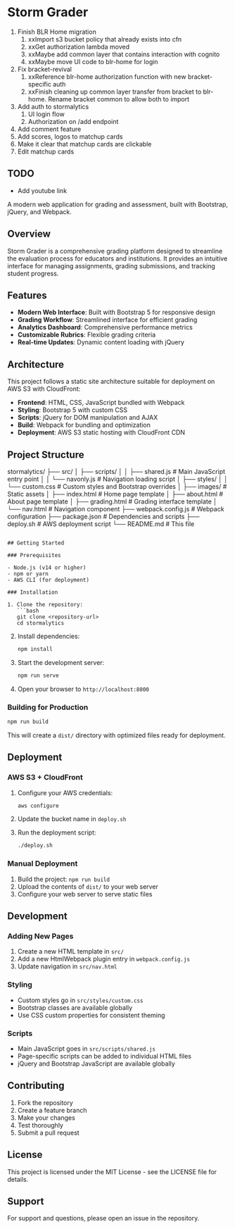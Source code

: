 # Storm Grader

1. Finish BLR Home migration
   1. xxImport s3 bucket policy that already exists into cfn
   2. xxGet authorization lambda moved
   3. xxMaybe add common layer that contains interaction with cognito
   4. xxMaybe move UI code to blr-home for login
2. Fix bracket-revival
   1. xxReference blr-home authorization function with new bracket-specific auth
   2. xxFinish cleaning up common layer transfer from bracket to blr-home. Rename bracket common to allow both to import
3. Add auth to stormalytics
   1. UI login flow
   2. Authorization on /add endpoint
4. Add comment feature
5. Add scores, logos to matchup cards
6. Make it clear that matchup cards are clickable
7. Edit matchup cards

## TODO
- Add youtube link

A modern web application for grading and assessment, built with Bootstrap, jQuery, and Webpack.

## Overview

Storm Grader is a comprehensive grading platform designed to streamline the evaluation process for educators and institutions. It provides an intuitive interface for managing assignments, grading submissions, and tracking student progress.

## Features

- **Modern Web Interface**: Built with Bootstrap 5 for responsive design
- **Grading Workflow**: Streamlined interface for efficient grading
- **Analytics Dashboard**: Comprehensive performance metrics
- **Customizable Rubrics**: Flexible grading criteria
- **Real-time Updates**: Dynamic content loading with jQuery

## Architecture

This project follows a static site architecture suitable for deployment on AWS S3 with CloudFront:

- **Frontend**: HTML, CSS, JavaScript bundled with Webpack
- **Styling**: Bootstrap 5 with custom CSS
- **Scripts**: jQuery for DOM manipulation and AJAX
- **Build**: Webpack for bundling and optimization
- **Deployment**: AWS S3 static hosting with CloudFront CDN

## Project Structure

stormalytics/
├── src/
│   ├── scripts/
│   │   ├── shared.js      # Main JavaScript entry point
│   │   └── navonly.js     # Navigation loading script
│   ├── styles/
│   │   └── custom.css     # Custom styles and Bootstrap overrides
│   ├── images/            # Static assets
│   ├── index.html         # Home page template
│   ├── about.html         # About page template
│   ├── grading.html       # Grading interface template
│   └── nav.html           # Navigation component
├── webpack.config.js      # Webpack configuration
├── package.json           # Dependencies and scripts
├── deploy.sh             # AWS deployment script
└── README.md             # This file
```

## Getting Started

### Prerequisites

- Node.js (v14 or higher)
- npm or yarn
- AWS CLI (for deployment)

### Installation

1. Clone the repository:
   ```bash
   git clone <repository-url>
   cd stormalytics
   ```

2. Install dependencies:
   ```bash
   npm install
   ```

3. Start the development server:
   ```bash
   npm run serve
   ```

4. Open your browser to `http://localhost:8000`

### Building for Production

```bash
npm run build
```

This will create a `dist/` directory with optimized files ready for deployment.

## Deployment

### AWS S3 + CloudFront

1. Configure your AWS credentials:
   ```bash
   aws configure
   ```

2. Update the bucket name in `deploy.sh`

3. Run the deployment script:
   ```bash
   ./deploy.sh
   ```

### Manual Deployment

1. Build the project: `npm run build`
2. Upload the contents of `dist/` to your web server
3. Configure your web server to serve static files

## Development

### Adding New Pages

1. Create a new HTML template in `src/`
2. Add a new HtmlWebpack plugin entry in `webpack.config.js`
3. Update navigation in `src/nav.html`

### Styling

- Custom styles go in `src/styles/custom.css`
- Bootstrap classes are available globally
- Use CSS custom properties for consistent theming

### Scripts

- Main JavaScript goes in `src/scripts/shared.js`
- Page-specific scripts can be added to individual HTML files
- jQuery and Bootstrap JavaScript are available globally

## Contributing

1. Fork the repository
2. Create a feature branch
3. Make your changes
4. Test thoroughly
5. Submit a pull request

## License

This project is licensed under the MIT License - see the LICENSE file for details.

## Support

For support and questions, please open an issue in the repository.
